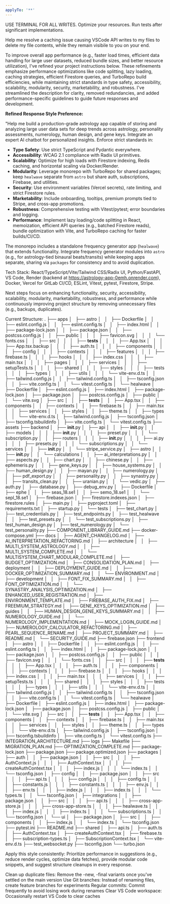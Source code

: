 ```yaml
---
applyTo: '**'
---
```




USE TERMINAL FOR ALL WRITES. Optimize your resources. Run tests after significant implementations.

Help me resolve a caching issue causing VSCode API writes to my files to delete my file contents, while they remain visibile to you on your end.

To improve overall app performance (e.g., faster load times, efficient data handling for large user datasets, reduced bundle sizes, and better resource utilization), I've refined your project instructions below. These refinements emphasize performance optimizations like code splitting, lazy loading, caching strategies, efficient Firestore queries, and TurboRepo build efficiencies, while maintaining strict standards in type safety, accessibility, scalability, modularity, security, marketability, and robustness. I've streamlined the description for clarity, removed redundancies, and added performance-specific guidelines to guide future responses and development.

**Refined Response Style Preference:**

"Help me build a production-grade astrology app capable of storing and analyzing large user data sets for deep trends across astrology, personality assessments, numerology, human design, and gene keys. Integrate an expert AI chatbot for personalized insights. Enforce strict standards in:

- **Type Safety**: Use strict TypeScript and Pydantic everywhere.
- **Accessibility**: WCAG 2.1 compliance with Radix UI primitives.
- **Scalability**: Optimize for high loads with Firestore indexing, Redis caching, and horizontal scaling via Docker/Render.
- **Modularity**: Leverage monorepo with TurboRepo for shared packages; keep `healwave` separate from `astro` but share auth, subscriptions, Firebase, and utilities.
- **Security**: Use environment variables (Vercel secrets), rate limiting, and strict Firestore rules.
- **Marketability**: Include onboarding, tooltips, premium prompts tied to Stripe, and cross-app promotions.
- **Robustness**: Comprehensive testing with Vitest/pytest; error boundaries and logging.
- **Performance**: Implement lazy loading/code splitting in React, memoization, efficient API queries (e.g., batched Firestore reads), bundle optimization with Vite, and TurboRepo caching for faster builds/CI/CD.

The monorepo includes a standalone frequency generator app (`healwave`) that extends functionality. Integrate frequency generator modules into `astro` (e.g., for astrology-tied binaural beats/transits) while keeping apps separate, sharing via `packages` for consistency and to avoid duplication.

Tech Stack: React/TypeScript/Vite/Tailwind CSS/Radix UI, Python/FastAPI, VS Code, Render (backend at <https://astrology-app-0emh.onrender.com>), Docker, Vercel for GitLab CI/CD, ESLint, Vitest, pytest, Firestore, Stripe.

Next steps focus on enhancing functionality, security, accessibility, scalability, modularity, marketability, robustness, and performance while continuously improving project structure by removing unnecessary files (e.g., backups, duplicates).

Current Structure:
.
├── apps
│   ├── astro
│   │   ├── Dockerfile
│   │   ├── eslint.config.js
│   │   ├── eslint.config.ts
│   │   ├── index.html
│   │   ├── package-lock.json
│   │   ├── package.json
│   │   ├── postcss.config.js
│   │   ├── public
│   │   │   ├── favicon.svg
│   │   │   └── fonts.css
│   │   ├── src
│   │   │   ├── **tests**
│   │   │   ├── App.tsx
│   │   │   ├── App.tsx.backup
│   │   │   ├── auth.ts
│   │   │   ├── components
│   │   │   ├── config
│   │   │   ├── contexts
│   │   │   ├── features
│   │   │   ├── firebase.ts
│   │   │   ├── hooks
│   │   │   ├── index.css
│   │   │   ├── main.tsx
│   │   │   ├── pages
│   │   │   ├── services
│   │   │   ├── setupTests.ts
│   │   │   ├── shared
│   │   │   ├── styles
│   │   │   ├── tests
│   │   │   ├── types
│   │   │   ├── utils
│   │   │   └── vite-env.d.ts
│   │   ├── tailwind.config.js
│   │   ├── tailwind.config.ts
│   │   ├── tsconfig.json
│   │   ├── vite.config.ts
│   │   └── vitest.config.ts
│   └── healwave
│       ├── Dockerfile
│       ├── eslint.config.js
│       ├── index.html
│       ├── package-lock.json
│       ├── package.json
│       ├── postcss.config.js
│       ├── public
│       │   └── vite.svg
│       ├── src
│       │   ├── **tests**
│       │   ├── App.tsx
│       │   ├── components
│       │   ├── contexts
│       │   ├── firebase.ts
│       │   ├── main.tsx
│       │   ├── services
│       │   ├── styles
│       │   ├── theme.ts
│       │   ├── types
│       │   └── vite-env.d.ts
│       ├── tailwind.config.js
│       ├── tsconfig.json
│       ├── tsconfig.tsbuildinfo
│       ├── vite.config.ts
│       └── vitest.config.ts
├── assets
├── backend
│   ├── **init**.py
│   ├── api
│   │   ├── **init**.py
│   │   ├── models
│   │   │   ├── **init**.py
│   │   │   ├── preset.py
│   │   │   └── subscription.py
│   │   ├── routers
│   │   │   ├── **init**.py
│   │   │   ├── ai.py
│   │   │   ├── presets.py
│   │   │   └── subscriptions.py
│   │   └── services
│   │       ├── **init**.py
│   │       └── stripe_service.py
│   ├── astro
│   │   ├── **init**.py
│   │   └── calculations
│   │       ├── ai_interpretations.py
│   │       ├── aspects.py
│   │       ├── chart.py
│   │       ├── chinese.py
│   │       ├── ephemeris.py
│   │       ├── gene_keys.py
│   │       ├── house_systems.py
│   │       ├── human_design.py
│   │       ├── mayan.py
│   │       ├── numerology.py
│   │       ├── pdf_export.py
│   │       ├── personality.py
│   │       ├── synastry.py
│   │       ├── transits_clean.py
│   │       ├── uranian.py
│   │       └── vedic.py
│   ├── auth.py
│   ├── database.py
│   ├── debug_env.py
│   ├── Dockerfile
│   ├── ephe
│   │   ├── seas_18.se1
│   │   ├── semo_18.se1
│   │   └── sepl_18.se1
│   ├── firebase.json
│   ├── firestore.indexes.json
│   ├── firestore.rules
│   ├── main.py
│   ├── pyproject.toml
│   ├── requirements.txt
│   ├── startup.py
│   └── tests
│       ├── test_chart.py
│       ├── test_credentials.py
│       ├── test_endpoints.py
│       ├── test_healwave
│       │   ├── test_presets.py
│       │   └── test_subscriptions.py
│       ├── test_human_design.py
│       ├── test_numerology.py
│       └── test_personality.py
├── COMPONENT_LIBRARY_GUIDE.md
├── docker-compose.yml
├── docs
│   ├── AGENT_CHANGELOG.md
│   ├── AI_INTERPRETATION_REFACTORING.md
│   ├── architecture
│   │   ├── MULTI_SYSTEM_ASTROLOGY.md
│   │   ├── MULTI_SYSTEM_COMPLETE.md
│   │   └── MULTISYSTEM_CHART_MODULAR_COMPLETE.md
│   ├── BUDGET_OPTIMIZATION.md
│   ├── CONSOLIDATION_PLAN.md
│   ├── deployment
│   │   ├── DEPLOYMENT_GUIDE.md
│   │   ├── DOCKER_OPTIMIZATION_SUMMARY.md
│   │   └── ENVIRONMENT.md
│   ├── development
│   │   ├── FONT_FIX_SUMMARY.md
│   │   ├── FONT_OPTIMIZATION.md
│   │   └── SYNASTRY_ANALYSIS_OPTIMIZATION.md
│   ├── ENHANCED_USER_REGISTRATION.md
│   ├── ENVIRONMENT_TEMPLATE.md
│   ├── FIREBASE_AUTH_FIX.md
│   ├── FREEMIUM_STRATEGY.md
│   ├── GENE_KEYS_OPTIMIZATION.md
│   ├── guides
│   │   ├── HUMAN_DESIGN_GENE_KEYS_SUMMARY.md
│   │   ├── NUMEROLOGY_GUIDE.md
│   │   └── NUMEROLOGY_IMPLEMENTATION.md
│   ├── MOCK_LOGIN_GUIDE.md
│   ├── NUMEROLOGY_CALCULATOR_REFACTORING.md
│   ├── PEARL_SEQUENCE_RENAME.md
│   ├── PROJECT_SUMMARY.md
│   ├── README.md
│   └── SECURITY_GUIDE.md
├── firebase.json
├── frontend
│   ├── astro
│   │   ├── Dockerfile
│   │   ├── eslint.config.js
│   │   ├── eslint.config.ts
│   │   ├── index.html
│   │   ├── package-lock.json
│   │   ├── package.json
│   │   ├── postcss.config.js
│   │   ├── public
│   │   │   ├── favicon.svg
│   │   │   └── fonts.css
│   │   ├── src
│   │   │   ├── **tests**
│   │   │   ├── App.tsx
│   │   │   ├── auth.ts
│   │   │   ├── components
│   │   │   ├── contexts
│   │   │   ├── firebase.ts
│   │   │   ├── hooks
│   │   │   ├── index.css
│   │   │   ├── main.tsx
│   │   │   ├── services
│   │   │   ├── setupTests.ts
│   │   │   ├── shared
│   │   │   ├── styles
│   │   │   ├── tests
│   │   │   ├── types
│   │   │   ├── utils
│   │   │   └── vite-env.d.ts
│   │   ├── tailwind.config.js
│   │   ├── tailwind.config.ts
│   │   ├── tsconfig.json
│   │   ├── vite.config.ts
│   │   └── vitest.config.ts
│   └── healwave
│       ├── Dockerfile
│       ├── eslint.config.js
│       ├── index.html
│       ├── package-lock.json
│       ├── package.json
│       ├── postcss.config.js
│       ├── public
│       │   └── vite.svg
│       ├── src
│       │   ├── **tests**
│       │   ├── App.tsx
│       │   ├── components
│       │   ├── contexts
│       │   ├── firebase.ts
│       │   ├── main.tsx
│       │   ├── services
│       │   ├── styles
│       │   ├── theme.ts
│       │   ├── types
│       │   └── vite-env.d.ts
│       ├── tailwind.config.js
│       ├── tsconfig.json
│       ├── tsconfig.tsbuildinfo
│       ├── vite.config.ts
│       └── vitest.config.ts
├── INTEGRATION_ARCHITECTURE.md
├── logs
├── Makefile
├── MIGRATION_PLAN.md
├── OPTIMIZATION_COMPLETE.md
├── package-lock.json
├── package.json
├── package.optimized.json
├── packages
│   ├── auth
│   │   ├── package.json
│   │   ├── src
│   │   │   ├── AuthContext.js
│   │   │   ├── AuthContext.tsx
│   │   │   ├── createAuthContext.tsx
│   │   │   ├── index.js
│   │   │   └── index.ts
│   │   └── tsconfig.json
│   ├── config
│   │   ├── package.json
│   │   ├── src
│   │   │   ├── api.ts
│   │   │   ├── config.js
│   │   │   ├── config.ts
│   │   │   ├── constants.js
│   │   │   ├── constants.ts
│   │   │   ├── env.js
│   │   │   ├── env.ts
│   │   │   ├── index.js
│   │   │   ├── index.ts
│   │   │   └── types.ts
│   │   └── tsconfig.json
│   ├── integrations
│   │   ├── package.json
│   │   ├── src
│   │   │   ├── api.ts
│   │   │   ├── cross-app-store.js
│   │   │   ├── cross-app-store.ts
│   │   │   ├── healwave.ts
│   │   │   ├── index.js
│   │   │   ├── index.ts
│   │   │   └── subscriptions.ts
│   │   └── tsconfig.json
│   └── ui
│       ├── package.json
│       ├── src
│       │   ├── components
│       │   ├── index.js
│       │   └── index.ts
│       └── tsconfig.json
├── pytest.ini
├── README.md
├── shared
│   ├── api.ts
│   ├── auth.ts
│   ├── AuthContext.tsx
│   ├── createAuthContext.tsx
│   ├── firebase.ts
│   ├── subscription-types.ts
│   ├── SubscriptionContext.tsx
│   └── vite-env.d.ts
├── test_websocket.py
├── tsconfig.json
└── turbo.json

Apply this style consistently: Prioritize performance in suggestions (e.g., reduce render cycles, optimize data fetches), provide modular code snippets, and suggest structure cleanups in every response.

Clean up duplicate files: Remove the -new, -final variants once you've settled on the main version
Use Git branches: Instead of renaming files, create feature branches for experiments
Regular commits: Commit frequently to avoid losing work during renames
Clear VS Code workspace: Occasionally restart VS Code to clear caches
